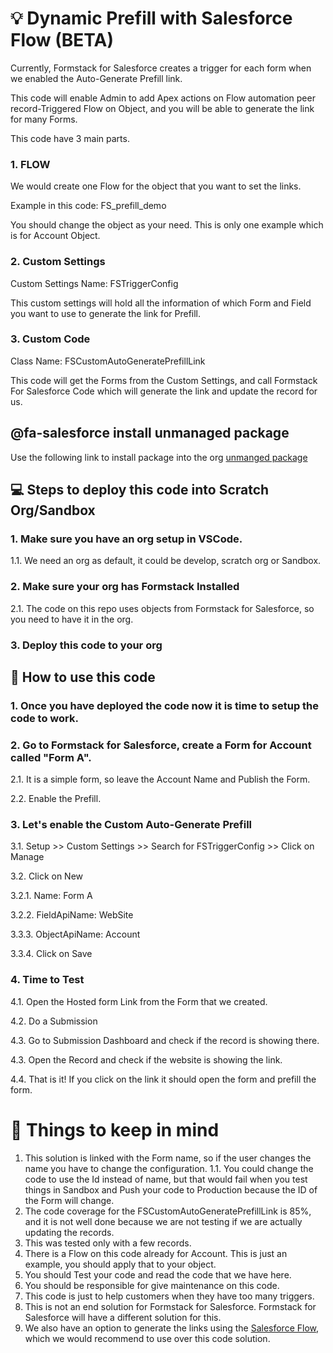 # :bulb: Dynamic Prefill with Salesforce Flow (BETA)

Currently, Formstack for Salesforce creates a trigger for each form when we enabled the Auto-Generate Prefill link.

This code will enable Admin to add Apex actions on Flow automation peer record-Triggered Flow on Object, and you will be able to generate the link for many Forms.

This code have 3 main parts.

### 1. FLOW
  
We would create one Flow for the object that you want to set the links.

Example in this code: FS_prefill_demo

You should change the object as your need. This is only one example which is for Account Object.

### 2. Custom Settings
  
Custom Settings Name: FSTriggerConfig

This custom settings will hold all the information of which Form and Field you want to use to generate the link for Prefill.

### 3. Custom Code
Class Name: FSCustomAutoGeneratePrefillLink

This code will get the Forms from the Custom Settings, and call Formstack For Salesforce Code which will generate the link and update the record for us.

## @fa-salesforce install unmanaged package
Use the following link to install package into the org
[unmanged package](https://login.salesforce.com/packaging/installPackage.apexp?p0=04t8W000003FMx2)


## :computer: Steps to deploy this code into Scratch Org/Sandbox


### 1. Make sure you have an org setup in VSCode.

1.1. We need an org as default, it could be develop, scratch org or Sandbox.

### 2. Make sure your org has Formstack Installed

2.1. The code on this repo uses objects from Formstack for Salesforce, so you need to have it in the org.

### 3. Deploy this code to your org


## :wrench: How to use this code

### 1. Once you have deployed the code now it is time to setup the code to work.

### 2. Go to Formstack for Salesforce, create a Form for Account called "Form A".

2.1. It is a simple form, so leave the Account Name and Publish the Form.

2.2. Enable the Prefill.

### 3. Let's enable the Custom Auto-Generate Prefill

3.1. Setup >> Custom Settings >> Search for FSTriggerConfig >> Click on Manage

3.2. Click on New

3.2.1. Name: Form A

3.2.2. FieldApiName: WebSite

3.3.3. ObjectApiName: Account

3.3.4. Click on Save

### 4. Time to Test

4.1. Open the Hosted form Link from the Form that we created.

4.2. Do a Submission

4.3. Go to Submission Dashboard and check if the record is showing there.

4.3. Open the Record and check if the website is showing the link.

4.4. That is it! If you click on the link it should open the form and prefill the form.


# :mega: Things to keep in mind

1. This solution is linked with the Form name, so if the user changes the name you have to change the configuration.
1.1. You could change the code to use the Id instead of name, but that would fail when you test things in Sandbox and Push your code to Production because the ID of the Form will change.
2. The code coverage for the FSCustomAutoGeneratePrefillLink is 85%, and it is not well done because we are not testing if we are actually updating the records.
3. This was tested only with a few records.
4. There is a Flow on this code already for Account. This is just an example, you should apply that to your object.
5. You should Test your code and read the code that we have here.
6. You should be responsible for give maintenance on this code.
7. This code is just to help customers when they have too many triggers.
8. This is not an end solution for Formstack for Salesforce. Formstack for Salesforce will have a different solution for this.
9. We also have an option to generate the links using the [Salesforce Flow](https://sfapphelp.formstack.com/s/article/Generate-Forms-for-Salesforce-Prefill-URLs-using-Flow), which we would recommend to use over this code solution.

